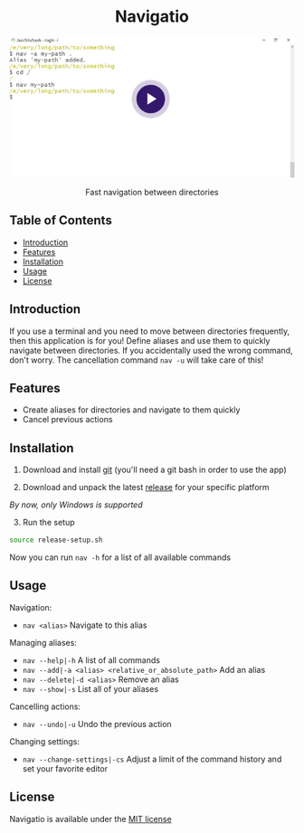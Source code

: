 <div align="center">

# Navigatio

[![video demonstration](images/preview.png)](https://screenrec.com/share/RJh5qOrtn0)

Fast navigation between directories

</div>

## Table of Contents

- [Introduction](#introduction)
- [Features](#features)
- [Installation](#installation)
- [Usage](#usage)
- [License](#license)

## Introduction

If you use a terminal and you need to move between directories frequently, then this application is for you! Define aliases and use them to quickly navigate between directories. If you accidentally used the wrong command, don't worry. The cancellation command `nav -u` will take care of this!

## Features

- Create aliases for directories and navigate to them quickly
- Cancel previous actions

## Installation

1. Download and install [git](https://git-scm.com/download/win) (you'll need a git bash in order to use the app)

2. Download and unpack the latest [release](https://github.com/VladBrok/navigatio/releases) for your specific platform

_By now, only Windows is supported_

3. Run the setup

```bash
source release-setup.sh
```

Now you can run `nav -h` for a list of all available commands

## Usage

Navigation:

- `nav <alias>` Navigate to this alias

Managing aliases:

- `nav --help|-h` A list of all commands
- `nav --add|-a <alias> <relative_or_absolute_path>` Add an alias
- `nav --delete|-d <alias>` Remove an alias
- `nav --show|-s` List all of your aliases

Cancelling actions:

- `nav --undo|-u` Undo the previous action

Changing settings:

- `nav --change-settings|-cs` Adjust a limit of the command history and set your favorite editor

## License

Navigatio is available under the [MIT license](https://opensource.org/licenses/MIT)
